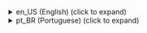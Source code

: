 <details><summary>en_US (English) (click to expand)</summary><p>

# SimpleTitle Plugin
<img src="https://github.com/LewBr/SimpleTitle_Plugin_By_LewBr/blob/master/icon.png" height="100" width="200" align="left"></img>
Plugin [SimpleTitle] for PocketMine-MP software (PMMP)

-------------
[Get the latest artefacts file here (PHAR Files)](https://github.com/LewBr/SimpleTitle_Plugin_By_LewBr/releases)
-------------

### How to use?
1) Install the file .phar last artefact
2) Restart your server if the plugin doesn't work at first
3) Change the plugin configurations as your preferences in config.yml

### Last version:
- 1.0.0
  
### Tasks:
- [x] Add rack preference settings
- [x] Add text time remain, preferred in config

### Releases:

- **Stable Releases:**

| Version  | Download (PHAR) | Download (ZIP) | Download (GZIP)|
| ------- | --------------- | -------------- | -------------- |
| 1.0.0   | [here](https://github.com/LewBr/SimpleTitle_Plugin_By_LewBr/releases/download/1.0.0/SimpleTitle_v1.0.0.phar)  | [here](https://github.com/LewBr/SimpleTitle_Plugin_By_LewBr/archive/refs/tags/1.0.0.zip) |  [here](https://github.com/LewBr/SimpleTitle_Plugin_By_LewBr/archive/refs/tags/1.0.0.tar.gz) |

- **Other version release [here](https://github.com/LewBr/SimpleTitle_Plugin_By_LewBr/releases)**

### About
- Made by LewBr (Leonardo Santos Jacyntho)
- Github - http://github.com/LewBr
- Email - leonardosantow@gmail.com or leonardosantu@gmail.com or minethex@gmail.com
- Twitter - http://twitter.com/Lew_Br	
</p></details>	
<details><summary>pt_BR (Portuguese) (click to expand)</summary><p>

# SimpleTitle Plugin
<img src="https://github.com/LewBr/SimpleTitle_Plugin_By_LewBr/blob/master/icon.png" height="100" width="200" align="left"></img>
Plugin [SimpleTitle] para o software PocketMine-MP (PMMP)

-------------
[Obtenha os últimos artefatos (arquivo PHAR) aqui](https://github.com/LewBr/LewBr-Titulo/releases)
-------------

### Como usar?
1) Instale o plugin .phar últimos artefatos
2) Reinicie seu servidor se o plugin não funcionar de primeira
3) Altere as configurações do plugin de sua preferência pelo arquivo config.yml

### Última versão:
- 1.0.0
  
### Tarefas:
- [x] Adicionar configurações de preferência do propetário
- [x] Adicionar tempo do texto permanecer, preferêncial no config

### Lançamentos:

- **Construções Estáveis:**

| Versão  | Download (PHAR) | Download (ZIP) | Download (GZIP)|
| ------- | --------------- | -------------- | -------------- |
| 1.0.0   | [aqui](https://github.com/LewBr/SimpleTitle_Plugin_By_LewBr/releases/download/1.0.0/SimpleTitle_v1.0.0.phar)  | [aqui](https://github.com/LewBr/SimpleTitle_Plugin_By_LewBr/archive/refs/tags/1.0.0.zip) |  [aqui](https://github.com/LewBr/SimpleTitle_Plugin_By_LewBr/archive/refs/tags/1.0.0.tar.gz) |

<br>

- **Outro lançamento de versão [aqui](https://github.com/LewBr/SimpleTitle_Plugin_By_LewBr/releases)**

## Sobre
- Feito por LewBr (Leonardo Santos Jacyntho)
- Github - http://github.com/LewBr
- Email - leonardosantow@gmail.com
- Twitter - http://twitter.com/Lew_Br
</p></details>
